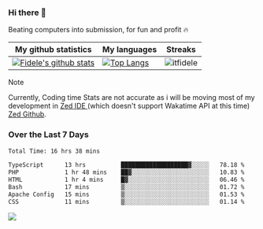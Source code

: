 ### Hi there 👋
<p>Beating computers into submission, for fun and profit 🔥</p>

|My github statistics|My languages|Streaks|
|-|-|-|
|[![Fidele's github stats](https://github-readme-stats.vercel.app/api?username=itfidele&count_private=true&show_icons=true&theme=dark&hide_title=true)](https://github.com/itfidele)|[![Top Langs](https://github-readme-stats.vercel.app/api/top-langs/?username=itfidele&show_icons=true&langs_count=8&theme=dark&layout=compact&hide_title=true)](https://github.com/itfidele)|![itfidele](https://github-readme-streak-stats.herokuapp.com/?user=itfidele&theme=dark)

> [!NOTE]  
> Currently, Coding time Stats are not accurate as i will be moving most of my development in <a href="https://zed.dev" target="_blank"> Zed IDE </a> (which doesn't support Wakatime API at this time) <a href="https://github.com/zed-industries/zed">Zed Github</a>.

### Over the Last 7 Days
<!--START_SECTION:waka-->

```txt
Total Time: 16 hrs 38 mins

TypeScript      13 hrs          ███████████████████▓░░░░░   78.18 %
PHP             1 hr 48 mins    ██▓░░░░░░░░░░░░░░░░░░░░░░   10.83 %
HTML            1 hr 4 mins     █▓░░░░░░░░░░░░░░░░░░░░░░░   06.46 %
Bash            17 mins         ▒░░░░░░░░░░░░░░░░░░░░░░░░   01.72 %
Apache Config   15 mins         ▒░░░░░░░░░░░░░░░░░░░░░░░░   01.53 %
CSS             11 mins         ▒░░░░░░░░░░░░░░░░░░░░░░░░   01.14 %
```

<!--END_SECTION:waka-->



![](https://komarev.com/ghpvc/?username=itfidele)
